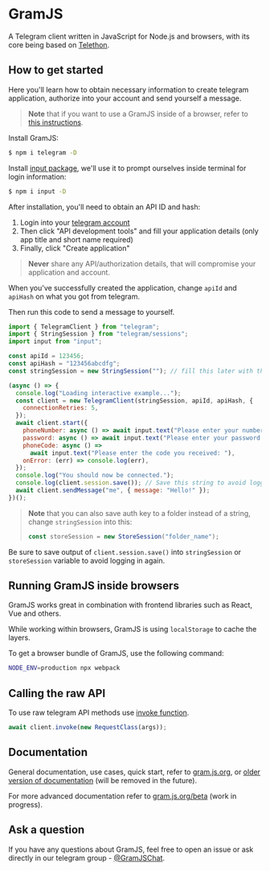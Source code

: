 # GramJS

A Telegram client written in JavaScript for Node.js and browsers, with its core being based on
[Telethon](https://github.com/LonamiWebs/Telethon).

## How to get started

Here you'll learn how to obtain necessary information to create telegram application, authorize into your account and send yourself a message.

> **Note** that if you want to use a GramJS inside of a browser, refer to [this instructions](https://gram.js.org/introduction/advanced-installation).

Install GramJS:

```bash
$ npm i telegram -D
```

Install [input package](https://www.npmjs.com/package/input), we'll use it to prompt ourselves inside terminal for login information:

```bash
$ npm i input -D
```

After installation, you'll need to obtain an API ID and hash:

1. Login into your [telegram account](https://my.telegram.org/)
2. Then click "API development tools" and fill your application details (only app title and short name required)
3. Finally, click "Create application"

> **Never** share any API/authorization details, that will compromise your application and account.

When you've successfully created the application, change `apiId` and `apiHash` on what you got from telegram.

Then run this code to send a message to yourself.

```javascript
import { TelegramClient } from "telegram";
import { StringSession } from "telegram/sessions";
import input from "input";

const apiId = 123456;
const apiHash = "123456abcdfg";
const stringSession = new StringSession(""); // fill this later with the value from session.save()

(async () => {
  console.log("Loading interactive example...");
  const client = new TelegramClient(stringSession, apiId, apiHash, {
    connectionRetries: 5,
  });
  await client.start({
    phoneNumber: async () => await input.text("Please enter your number: "),
    password: async () => await input.text("Please enter your password: "),
    phoneCode: async () =>
      await input.text("Please enter the code you received: "),
    onError: (err) => console.log(err),
  });
  console.log("You should now be connected.");
  console.log(client.session.save()); // Save this string to avoid logging in again
  await client.sendMessage("me", { message: "Hello!" });
})();
```

> **Note** that you can also save auth key to a folder instead of a string, change `stringSession` into this:
>
> ```javascript
> const storeSession = new StoreSession("folder_name");
> ```

Be sure to save output of `client.session.save()` into `stringSession` or `storeSession` variable to avoid logging in again.

## Running GramJS inside browsers

GramJS works great in combination with frontend libraries such as React, Vue and others.

While working within browsers, GramJS is using `localStorage` to cache the layers.

To get a browser bundle of GramJS, use the following command:

```bash
NODE_ENV=production npx webpack
```

## Calling the raw API

To use raw telegram API methods use [invoke function](https://gram.js.org/beta/classes/TelegramClient.html#invoke).

```javascript
await client.invoke(new RequestClass(args));
```

## Documentation

General documentation, use cases, quick start, refer to [gram.js.org](https://gram.js.org), or [older version of documentation](https://painor.gitbook.io/gramjs) (will be removed in the future).

For more advanced documentation refer to [gram.js.org/beta](https://gram.js.org/beta) (work in progress).

## Ask a question

If you have any questions about GramJS, feel free to open an issue or ask directly in our telegram group - [@GramJSChat](https://t.me/gramjschat).
